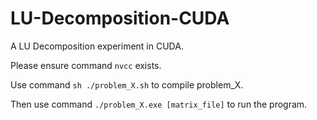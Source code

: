 # LU-Decomposition-CUDA

A LU Decomposition experiment in CUDA.



Please ensure command `nvcc` exists.

Use command `sh ./problem_X.sh` to compile problem_X.

Then use command `./problem_X.exe [matrix_file]` to run the program.
